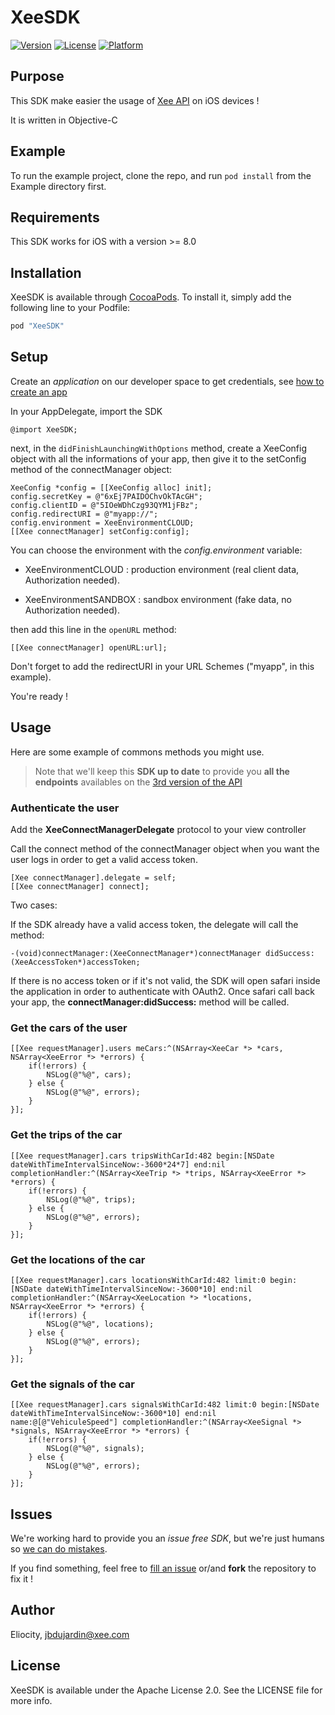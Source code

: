 # XeeSDK

[![Version](https://img.shields.io/cocoapods/v/XeeSDK.svg?style=flat)](http://cocoapods.org/pods/XeeSDK)
[![License](https://img.shields.io/cocoapods/l/XeeSDK.svg?style=flat)](http://cocoapods.org/pods/XeeSDK)
[![Platform](https://img.shields.io/cocoapods/p/XeeSDK.svg?style=flat)](http://cocoapods.org/pods/XeeSDK)

## Purpose

This SDK make easier the usage of [Xee API](dev.xee.com) on iOS devices !

It is written in Objective-C

## Example

To run the example project, clone the repo, and run `pod install` from the Example directory first.

## Requirements

This SDK works for iOS with a version >= 8.0

## Installation

XeeSDK is available through [CocoaPods](http://cocoapods.org). To install
it, simply add the following line to your Podfile:

```ruby
pod "XeeSDK"
```

## Setup

Create an *application* on our developer space to get credentials, see [how to create an app](https://github.com/xee-lab/xee-api-docs/tree/master/setup)

In your AppDelegate, import the SDK

```{objectivec}
@import XeeSDK;
```

next, in the `didFinishLaunchingWithOptions` method, create a XeeConfig object with all the informations of your app, then give it to the setConfig method of the connectManager object:

```{objectivec}
XeeConfig *config = [[XeeConfig alloc] init];
config.secretKey = @"6xEj7PAIDOChvOkTAcGH";
config.clientID = @"5IOeWDhCzg93QYM1jFBz";
config.redirectURI = @"myapp://";
config.environment = XeeEnvironmentCLOUD;
[[Xee connectManager] setConfig:config];
```

You can choose the environment with the *config.environment* variable:

- XeeEnvironmentCLOUD : production environment (real client data, Authorization needed).

- XeeEnvironmentSANDBOX : sandbox environment (fake data, no Authorization needed).

then add this line in the `openURL` method:

```{objectivec}
[[Xee connectManager] openURL:url];
```

Don't forget to add the redirectURI in your URL Schemes ("myapp", in this example).

You're ready !

## Usage

Here are some example of commons methods you might use.

> Note that we'll keep this **SDK up to date** to provide you **all the endpoints** availables on the [3rd version of the API](https://github.com/xee-lab/xee-api-docs/tree/master/api/api/v3)

### Authenticate the user

Add the **XeeConnectManagerDelegate** protocol to your view controller

Call the connect method of the connectManager object when you want the user logs in order to get a valid access token.

```{objectivec}
[Xee connectManager].delegate = self;
[[Xee connectManager] connect];
```
Two cases:

If the SDK already have a valid access token, the delegate will call the method:

```{objectivec}
-(void)connectManager:(XeeConnectManager*)connectManager didSuccess:(XeeAccessToken*)accessToken;
```

If there is no access token or if it's not valid, the SDK will open safari inside the application in order to authenticate with OAuth2. Once safari call back your app, the **connectManager:didSuccess:** method will be called.

### Get the cars of the user

```{objectivec}
[[Xee requestManager].users meCars:^(NSArray<XeeCar *> *cars, NSArray<XeeError *> *errors) {
    if(!errors) {
        NSLog(@"%@", cars);
    } else {
        NSLog(@"%@", errors);
    }
}];
```

### Get the trips of the car

```{objectivec}
[[Xee requestManager].cars tripsWithCarId:482 begin:[NSDate dateWithTimeIntervalSinceNow:-3600*24*7] end:nil completionHandler:^(NSArray<XeeTrip *> *trips, NSArray<XeeError *> *errors) {
    if(!errors) {
        NSLog(@"%@", trips);
    } else {
        NSLog(@"%@", errors);
    }
}];
```

### Get the locations of the car

```{objectivec}
[[Xee requestManager].cars locationsWithCarId:482 limit:0 begin:[NSDate dateWithTimeIntervalSinceNow:-3600*10] end:nil completionHandler:^(NSArray<XeeLocation *> *locations, NSArray<XeeError *> *errors) {
    if(!errors) {
        NSLog(@"%@", locations);
    } else {
        NSLog(@"%@", errors);
    }
}];
```

### Get the signals of the car

```{objectivec}
[[Xee requestManager].cars signalsWithCarId:482 limit:0 begin:[NSDate dateWithTimeIntervalSinceNow:-3600*10] end:nil name:@[@"VehiculeSpeed"] completionHandler:^(NSArray<XeeSignal *> *signals, NSArray<XeeError *> *errors) {
    if(!errors) {
        NSLog(@"%@", signals);
    } else {
        NSLog(@"%@", errors);
    }
}];
```

## Issues

We're working hard to provide you an *issue free SDK*, but we're just humans so [we can do mistakes](http://i.giphy.com/RFDXes97gboYg.gif).

If you find something, feel free to [fill an issue](https://github.com/xee-lab/xee-sdk-ios/issues) or/and **fork** the repository to fix it !

## Author

Eliocity, jbdujardin@xee.com

## License

XeeSDK is available under the Apache License 2.0. See the LICENSE file for more info.
